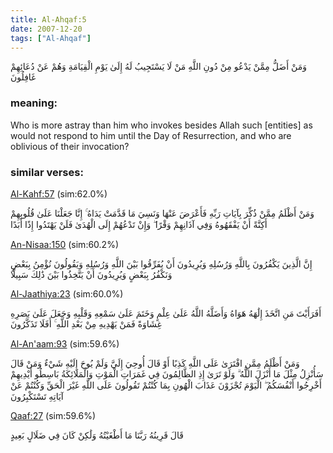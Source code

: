 ```yaml
---
title: Al-Ahqaf:5
date: 2007-12-20
tags: ["Al-Ahqaf"]
---
```

وَمَنْ أَضَلُّ مِمَّنْ يَدْعُو مِنْ دُونِ اللَّهِ مَنْ لَا يَسْتَجِيبُ لَهُ إِلَىٰ يَوْمِ الْقِيَامَةِ وَهُمْ عَنْ دُعَائِهِمْ غَافِلُونَ
### meaning: 
Who is more astray than him who invokes besides Allah such [entities] as would not respond to him until the Day of Resurrection, and who are oblivious of their invocation?
### similar verses: 

[Al-Kahf:57](/18/57) (sim:62.0%)

وَمَنْ أَظْلَمُ مِمَّنْ ذُكِّرَ بِآيَاتِ رَبِّهِ فَأَعْرَضَ عَنْهَا وَنَسِيَ مَا قَدَّمَتْ يَدَاهُ ۚ إِنَّا جَعَلْنَا عَلَىٰ قُلُوبِهِمْ أَكِنَّةً أَنْ يَفْقَهُوهُ وَفِي آذَانِهِمْ وَقْرًا ۖ وَإِنْ تَدْعُهُمْ إِلَى الْهُدَىٰ فَلَنْ يَهْتَدُوا إِذًا أَبَدًا

[An-Nisaa:150](/4/150) (sim:60.2%)

إِنَّ الَّذِينَ يَكْفُرُونَ بِاللَّهِ وَرُسُلِهِ وَيُرِيدُونَ أَنْ يُفَرِّقُوا بَيْنَ اللَّهِ وَرُسُلِهِ وَيَقُولُونَ نُؤْمِنُ بِبَعْضٍ وَنَكْفُرُ بِبَعْضٍ وَيُرِيدُونَ أَنْ يَتَّخِذُوا بَيْنَ ذَٰلِكَ سَبِيلًا

[Al-Jaathiya:23](/45/23) (sim:60.0%)

أَفَرَأَيْتَ مَنِ اتَّخَذَ إِلَٰهَهُ هَوَاهُ وَأَضَلَّهُ اللَّهُ عَلَىٰ عِلْمٍ وَخَتَمَ عَلَىٰ سَمْعِهِ وَقَلْبِهِ وَجَعَلَ عَلَىٰ بَصَرِهِ غِشَاوَةً فَمَنْ يَهْدِيهِ مِنْ بَعْدِ اللَّهِ ۚ أَفَلَا تَذَكَّرُونَ

[Al-An'aam:93](/6/93) (sim:59.6%)

وَمَنْ أَظْلَمُ مِمَّنِ افْتَرَىٰ عَلَى اللَّهِ كَذِبًا أَوْ قَالَ أُوحِيَ إِلَيَّ وَلَمْ يُوحَ إِلَيْهِ شَيْءٌ وَمَنْ قَالَ سَأُنْزِلُ مِثْلَ مَا أَنْزَلَ اللَّهُ ۗ وَلَوْ تَرَىٰ إِذِ الظَّالِمُونَ فِي غَمَرَاتِ الْمَوْتِ وَالْمَلَائِكَةُ بَاسِطُو أَيْدِيهِمْ أَخْرِجُوا أَنْفُسَكُمُ ۖ الْيَوْمَ تُجْزَوْنَ عَذَابَ الْهُونِ بِمَا كُنْتُمْ تَقُولُونَ عَلَى اللَّهِ غَيْرَ الْحَقِّ وَكُنْتُمْ عَنْ آيَاتِهِ تَسْتَكْبِرُونَ

[Qaaf:27](/50/27) (sim:59.6%)

قَالَ قَرِينُهُ رَبَّنَا مَا أَطْغَيْتُهُ وَلَٰكِنْ كَانَ فِي ضَلَالٍ بَعِيدٍ
